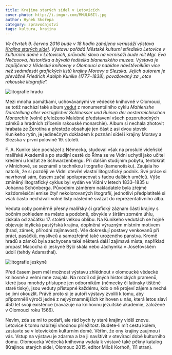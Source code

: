 ```yaml
---
title: Krajina starých sídel v Letovicích
cover-photo: http://i.imgur.com/MMULK6Il.jpg
author: Hynek Skořepa
category: zpravodajství
tags: kultura, krajina
---
```


*Ve čtvrtek 9. června 2016 bude v 18 hodin zahájena vernisáží výstava [Krajina starých sídel](http://www.mks-letovice.cz/mks/akce/krajina-starych-sidel). Výstavu pořádá Městské kulturní středisko Letovice v kulturním domě v Letovicích, průvodní slovo na vernisáži bude mít Mgr. Eva Nečasová, historička a bývalá ředitelka blanenského muzea. Výstava je zapůjčena z Vědecké knihovny v Olomouci a nabídne návštěvníkům více než sedmdesát grafických listů krajiny Moravy a Slezska. Jejich autorem je převážně Friedrich Adolph Kunike (1777–1838), považovaný za „otce rakouské litografie“.*

<img src="http://i.imgur.com/6e4Tj4f.jpg" alt="litografie hradu" class="img-responsive img-popup">

Mezi mnoha památkami, uchovávanými ve vědecké knihovně v Olomouci, se totiž nachází také album [vedut](https://cs.wikipedia.org/wiki/Veduta) z monumentálního cyklu *Mahlerishe Darstellung aller vorzüglicher Schloesser und Ruinen der oesterreichischen Monarchie* (volně přeloženo Malebné představení všech pozoruhodných zámků a hradních zřícenin rakouské monarchie). Album si nechala zhotovit hrabata ze Žerotína a přestože obsahuje jen část z asi dvou stovek Kunikeho rytin, je jedinečným dokladem k poznání sídel i krajiny Moravy a Slezska v první polovině 19. století.

F. A. Kunike sice pocházel z Německa, studoval však na proslulé vídeňské malířské Akademii a po studijní cestě do Říma se ve Vídni uchytil jako učitel kreslení u knížat ze Schwarzenbergu. Při dalším studijním pobytu, tentokrát v Mnichově, se seznámil s technikou litografie (kamenotisku). Zaujala ho natolik, že si později ve Vídni otevřel vlastní litografický podnik. Své práce si navrhoval sám, časem začal spolupracovat s řadou dalších umělců. Výše zmíněný litografický cyklus byl vydán ve Vídni v letech 1833–1835 u Johanna Schönberga. Původním záměrem nakladatele byla zřejmě každoměsíční emise čtyř nekolorovaných litografií, jednotliví předplatitelé si však často nechávali volné listy následně svázat do reprezentativního alba.

Veduta coby poměrně přesný malířský či grafický záznam části krajiny s bočním pohledem na město a podobně, obvykle v širším zorném úhlu, získala od začátku 17. století velkou oblibu. Na Kunikeho vedutách se hojně objevuje idylická pastýřská krajina, doplněná výrazným místním motivem (hrad, zámek, přírodní zajímavost). Vše dokreslují postavy venkovanů při práci, pasáčků, myslivců a samozřejmě také urozeného panstva. Kromě hradů a zámků byla zachycena také některá další zajímavá místa, například propast Macocha či jeskyně Býčí skála nebo Jáchymka v Josefovském údolí (tehdy Adamsthal).

<img src="http://i.imgur.com/FSYUnF2.jpg" alt="litografie jeskyně" class="img-responsive img-popup">

Před časem jsem měl možnost výstavu zhlédnout v olomoucké vědecké knihovně a velmi mne zaujala. Na rozdíl od jiných historických pramenů, které jsou mnohdy přístupné jen odborníkům (německy či latinsky tištěné staré tisky), jsou veduty přístupné každému, kdo o ně projeví zájem a nechá se jimi okouzlit. Právě proto si je autoři výstavy zvolili k tomu, aby připomněli výročí jedné z nejvýznamnějších knihoven u nás, která letos slaví 450 let svojí existence (navazuje na knihovnu jezuitské akademie, založené v Olomouci roku 1566).

Nevím, zda se mi to podaří, ale rád bych ty staré krajiny viděl znovu. Letovice k tomu nabízejí vhodnou příležitost. Budete-li mít cestu kolem, zastavte se v letovickém kulturním domě. Věřím, že ony krajiny zaujmou i vás. Vstup na výstavu je zdarma a lze ji navštívit v otevírací době kulturního domu. Olomoucká Vědecká knihovna vydala k výstavě také pěkný katalog (Krajinou starých sídel, Olomouc 2015, editor Miloš Korhoň, 111 stran).